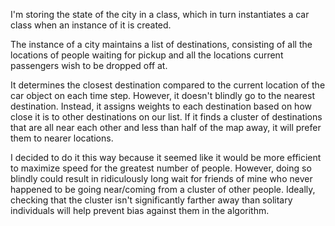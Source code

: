I'm storing the state of the city in a class, which in turn instantiates a car class when an instance of it is created.

The instance of a city maintains a list of destinations, consisting of all the locations of people waiting for pickup and all the locations current passengers wish to be dropped off at.

It determines the closest destination compared to the current location of the car object on each time step. However, it doesn't blindly go to the nearest destination. Instead, it assigns weights to each destination based on how close it is to other destinations on our list. If it finds a cluster of destinations that are all near each other and less than half of the map away, it will prefer them to nearer locations.

I decided to do it this way because it seemed like it would be more efficient to maximize speed for the greatest number of people. However, doing so blindly could result in ridiculously long wait for friends of mine who never happened to be going near/coming from a cluster of other people. Ideally, checking that the cluster isn't significantly farther away than solitary individuals will help prevent bias against them in the algorithm.
